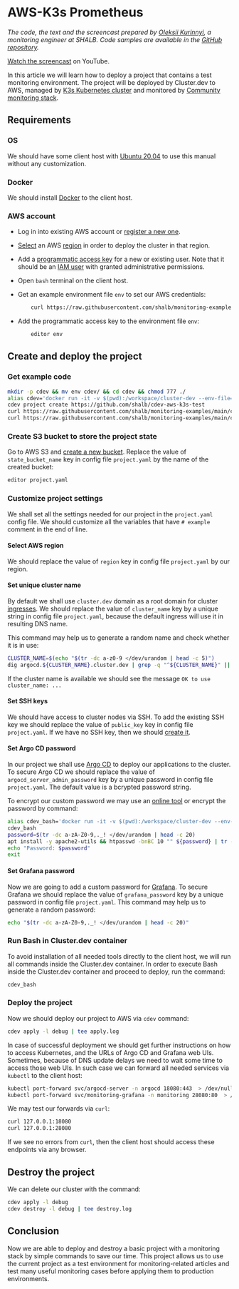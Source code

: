 # AWS-K3s Prometheus

*The code, the text and the screencast prepared by [Oleksii Kurinnyi](https://github.com/gelo22), a monitoring engineer at SHALB. Code samples are available in the [GitHub repository](https://github.com/shalb/monitoring-examples/tree/main/cdev/monitoring-cluster-blog).*  

[Watch the screencast](https://www.youtube.com/watch?v=-oa-nbeRZ-0) on YouTube.

In this article we will learn how to deploy a project that contains a test monitoring environment. The project will be deployed by Cluster.dev to AWS, managed by [K3s Kubernetes cluster](https://rancher.com/docs/k3s/latest/en/) and monitored by [Community monitoring stack](https://github.com/prometheus-community/helm-charts/tree/kube-prometheus-stack-35.0.3/charts/kube-prometheus-stack). 

## Requirements

### OS

We should have some client host with [Ubuntu 20.04](https://releases.ubuntu.com/20.04/) to use this manual without any customization. 

### Docker

We should install [Docker](https://docs.docker.com/engine/install/ubuntu/) to the client host.

### AWS account 

* Log in into existing AWS account or [register a new one](https://aws.amazon.com/ru/premiumsupport/knowledge-center/create-and-activate-aws-account/). 

* [Select](https://docs.aws.amazon.com/awsconsolehelpdocs/latest/gsg/select-region.html) an AWS [region](https://docs.aws.amazon.com/AWSEC2/latest/UserGuide/using-regions-availability-zones.html#concepts-available-regions) in order to deploy the cluster in that region. 

* Add a [programmatic access key](https://docs.aws.amazon.com/general/latest/gr/aws-sec-cred-types.html#access-keys-and-secret-access-keys) for a new or existing user. Note that it should be an [IAM user](https://docs.aws.amazon.com/IAM/latest/UserGuide/id_users_create.html) with granted administrative permissions. 

* Open `bash` terminal on the client host. 

* Get an example environment file `env` to set our AWS credentials:

    ```bash
        curl https://raw.githubusercontent.com/shalb/monitoring-examples/main/cdev/monitoring-cluster-blog/env > env
    ```
    
* Add the programmatic access key to the environment file `env`:

    ```bash
        editor env
    ```

## Create and deploy the project

### Get example code

```bash
mkdir -p cdev && mv env cdev/ && cd cdev && chmod 777 ./
alias cdev='docker run -it -v $(pwd):/workspace/cluster-dev --env-file=env clusterdev/cluster.dev:v0.6.3'
cdev project create https://github.com/shalb/cdev-aws-k3s-test
curl https://raw.githubusercontent.com/shalb/monitoring-examples/main/cdev/monitoring-cluster-blog/stack.yaml > stack.yaml
curl https://raw.githubusercontent.com/shalb/monitoring-examples/main/cdev/monitoring-cluster-blog/project.yaml > project.yaml
```

### Create S3 bucket to store the project state

Go to AWS S3 and [create a new bucket](https://docs.aws.amazon.com/AmazonS3/latest/userguide/create-bucket-overview.html). Replace the value of `state_bucket_name` key in config file `project.yaml` by the name of the created bucket: 

```bash
editor project.yaml
```

### Customize project settings

We shall set all the settings needed for our project in the `project.yaml` config file. We should customize all the variables that have `# example` comment in the end of line.

#### Select AWS region 

We should replace the value of `region` key in config file `project.yaml` by our region.

#### Set unique cluster name

By default we shall use `cluster.dev` domain as a root domain for cluster [ingresses](https://kubernetes.github.io/ingress-nginx/). We should replace the value of `cluster_name` key by a unique string in config file `project.yaml`, because the default ingress will use it in resulting DNS name.

This command may help us to generate a random name and check whether it is in use:

```bash
CLUSTER_NAME=$(echo "$(tr -dc a-z0-9 </dev/urandom | head -c 5)") 
dig argocd.${CLUSTER_NAME}.cluster.dev | grep -q "^${CLUSTER_NAME}" || echo "OK to use cluster_name: ${CLUSTER_NAME}"
```

If the cluster name is available we should see the message ```OK to use cluster_name: ...```

#### Set SSH keys

We should have access to cluster nodes via SSH. To add the existing SSH key we should replace the value of `public_key` key in config file `project.yaml`. If we have no SSH key, then we should [create it](https://docs.aws.amazon.com/AWSEC2/latest/UserGuide/create-key-pairs.html).

#### Set Argo CD password

In our project we shall use [Argo CD](https://argo-cd.readthedocs.io/en/stable/) to deploy our applications to the cluster. To secure Argo CD we should replace the value of `argocd_server_admin_password` key by a unique password in config file `project.yaml`. The default value is a bcrypted password string.

To encrypt our custom password we may use an [online tool](https://www.browserling.com/tools/bcrypt) or encrypt the password by command:

```bash
alias cdev_bash='docker run -it -v $(pwd):/workspace/cluster-dev --env-file=env --network=host --entrypoint="" clusterdev/cluster.dev:v0.6.3 bash'
cdev_bash
password=$(tr -dc a-zA-Z0-9,._! </dev/urandom | head -c 20)
apt install -y apache2-utils && htpasswd -bnBC 10 "" ${password} | tr -d ':\n' ; echo ''
echo "Password: $password"
exit
```

#### Set Grafana password

Now we are going to add a custom password for [Grafana](https://grafana.com/docs/grafana/latest/). To secure Grafana we should replace the value of `grafana_password` key by a unique password in config file `project.yaml`. This command may help us to generate a random password:

```bash
echo "$(tr -dc a-zA-Z0-9,._! </dev/urandom | head -c 20)"
```

### Run Bash in Cluster.dev container

To avoid installation of all needed tools directly to the client host, we will run all commands inside the Cluster.dev container. In order to execute Bash inside the Cluster.dev container and proceed to deploy, run the command:

```bash
cdev_bash
```

### Deploy the project

Now we should deploy our project to AWS via `cdev` command:

```bash
cdev apply -l debug | tee apply.log
```

In case of successful deployment we should get further instructions on how to access Kubernetes, and the URLs of Argo CD and Grafana web UIs. Sometimes, because of DNS update delays we need to wait some time to access those web UIs. In such case we can forward all needed services via `kubectl` to the client host:

```bash
kubectl port-forward svc/argocd-server -n argocd 18080:443  > /dev/null 2>&1 &
kubectl port-forward svc/monitoring-grafana -n monitoring 28080:80  > /dev/null 2>&1 &
```

We may test our forwards via `curl`:

```bash
curl 127.0.0.1:18080
curl 127.0.0.1:28080
```

If we see no errors from `curl`, then the client host should access these endpoints via any browser.

## Destroy the project

We can delete our cluster with the command: 

```bash
cdev apply -l debug
cdev destroy -l debug | tee destroy.log
```

## Conclusion

Now we are able to deploy and destroy a basic project with a monitoring stack by simple commands to save our time. This project allows us to use the current project as a test environment for monitoring-related articles and test many useful monitoring cases before applying them to production environments.

